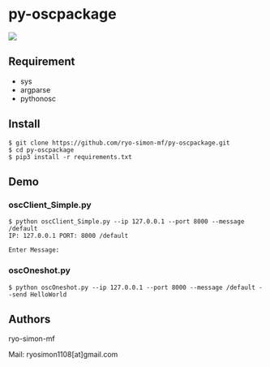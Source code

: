 # py-oscpackage
[![](https://img.shields.io/badge/python-3+-blue.svg)](https://www.python.org/download/releases/3/)

## Requirement
- sys
- argparse
- pythonosc

## Install
```
$ git clone https://github.com/ryo-simon-mf/py-oscpackage.git
$ cd py-oscpackage
$ pip3 install -r requirements.txt
```

## Demo
### oscClient_Simple.py
```
$ python oscClient_Simple.py --ip 127.0.0.1 --port 8000 --message /default
IP: 127.0.0.1 PORT: 8000 /default

Enter Message:
```


<!-- 
### oscClient_Multi.py 
-->
 

### oscOneshot.py 
```
$ python oscOneshot.py --ip 127.0.0.1 --port 8000 --message /default --send HelloWorld

```


## Authors
ryo-simon-mf

Mail: ryosimon1108[at]gmail.com
